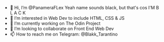 - 👋 Hi, I’m @PanameraFLex Yeah name sounds black, but that's cos <bold> I'M B L A C K </bold>
- 👀 I’m interested in Web Dev to include HTML, CSS  & JS
- 🌱 I’m currently working on The Odin Project
- 💞️ I’m looking to collaborate on Front End Web Dev
- 📫 How to reach me on Telegram: @Blakk_Tarantino

<!---
PanameraFLex/PanameraFLex is a ✨ special ✨ repository because its `README.md` (this file) appears on your GitHub profile.
You can click the Preview link to take a look at your changes.
--->
